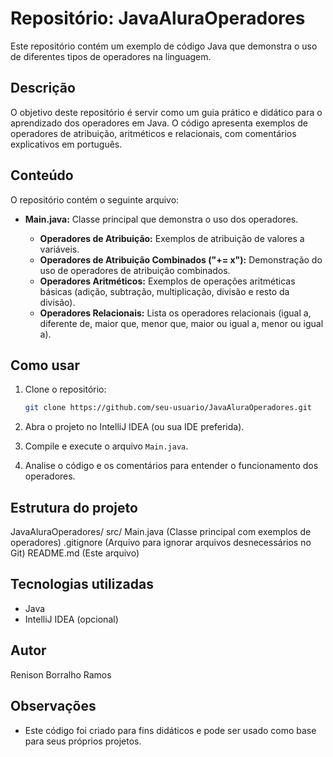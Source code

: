 # Repositório: JavaAluraOperadores

Este repositório contém um exemplo de código Java que demonstra o uso de diferentes tipos de operadores na linguagem.

## Descrição

O objetivo deste repositório é servir como um guia prático e didático para o aprendizado dos operadores em Java. O código apresenta exemplos de operadores de atribuição, aritméticos e relacionais, com comentários explicativos em português.

## Conteúdo

O repositório contém o seguinte arquivo:

*   **Main.java:** Classe principal que demonstra o uso dos operadores.

    *   **Operadores de Atribuição:** Exemplos de atribuição de valores a variáveis.
    *   **Operadores de Atribuição Combinados ("+= x"):** Demonstração do uso de operadores de atribuição combinados.
    *   **Operadores Aritméticos:** Exemplos de operações aritméticas básicas (adição, subtração, multiplicação, divisão e resto da divisão).
    *   **Operadores Relacionais:** Lista os operadores relacionais (igual a, diferente de, maior que, menor que, maior ou igual a, menor ou igual a).

## Como usar

1.  Clone o repositório:

    ```bash
    git clone https://github.com/seu-usuario/JavaAluraOperadores.git
    ```

2.  Abra o projeto no IntelliJ IDEA (ou sua IDE preferida).

3.  Compile e execute o arquivo `Main.java`.

4.  Analise o código e os comentários para entender o funcionamento dos operadores.

## Estrutura do projeto

JavaAluraOperadores/
src/
Main.java (Classe principal com exemplos de operadores)
.gitignore (Arquivo para ignorar arquivos desnecessários no Git)
README.md (Este arquivo)


## Tecnologias utilizadas

*   Java
*   IntelliJ IDEA (opcional)

## Autor

Renison Borralho Ramos

## Observações

*   Este código foi criado para fins didáticos e pode ser usado como base para seus próprios projetos.
